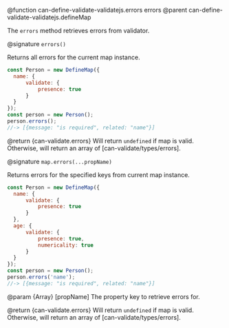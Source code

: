 @function can-define-validate-validatejs.errors errors
@parent can-define-validate-validatejs.defineMap

The `errors` method retrieves errors from validator.

@signature `errors()`

  Returns all errors for the current map instance.

  ```js
const Person = new DefineMap({
	name: {
		validate: {
			presence: true
		}
	}
});
const person = new Person();
person.errors();
//-> [{message: "is required", related: "name"}]
  ```

  @return {can-validate.errors} Will return `undefined` if map is valid.
  Otherwise, will return an array of [can-validate/types/errors].

@signature `map.errors(...propName)`

  Returns errors for the specified keys from current map instance.

  ```js
const Person = new DefineMap({
	name: {
		validate: {
			presence: true
		}
	},
	age: {
		validate: {
			presence: true,
			numericality: true
		}
	}
});
const person = new Person();
person.errors('name');
//-> [{message: "is required", related: "name"}]
  ```

  @param {Array<string>} [propName] The property key to retrieve errors for.

  @return {can-validate.errors} Will return `undefined` if map is valid.
  Otherwise, will return an array of [can-validate/types/errors].
